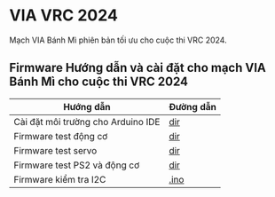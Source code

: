 # VIA VRC 2024
Mạch VIA Bánh Mì phiên bản tối ưu cho cuộc thi VRC 2024.

## Firmware Hướng dẫn và cài đặt cho mạch VIA Bánh Mì cho cuộc thi VRC 2024

| Hướng dẫn | Đường dẫn |
| --- | --- |
| Cài đặt môi trường cho Arduino IDE | [dir](/firmwares/arduino-ide-configuration) |
| Firmware test động cơ | [dir](/firmwares/makerbot-2024-motor-test) |
| Firmware test servo | [dir](/firmwares/makerbot-2024-servo-test) |
| Firmware test PS2 và động cơ | [dir](/firmwares/makerbot-2024-ps2-motor-test) |
| Firmware kiểm tra I2C | [.ino](/firmwares/makerbot-2024-i2c-test/i2c_scan.ino) |